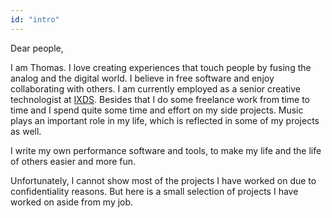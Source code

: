 ```yaml
---
id: "intro"
---
```

Dear people,

I am Thomas. I love creating experiences that touch people by fusing the analog and the digital world. I believe in free software and enjoy collaborating with others. I am currently employed as a senior creative technologist at [IXDS](https://ixds.com/). Besides that I do some freelance work from time to time and I spend quite some time and effort on my side projects. Music plays an important role in my life, which is reflected in some of my projects as well. 

I write my own performance software and tools, to make my life and the life of others easier and more fun.

Unfortunately, I cannot show most of the projects I have worked on due
to confidentiality reasons. But here is a small selection of projects
I have worked on aside from my job.

